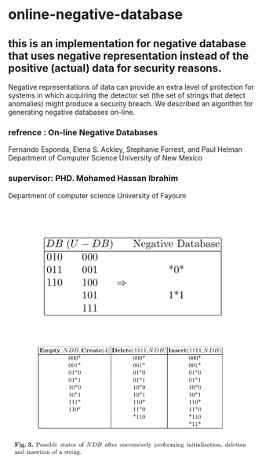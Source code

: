 # online-negative-database
## this is an implementation for negative database that uses negative representation instead of the positive (actual) data for security reasons.
Negative representations of data can
provide an extra level of protection for systems in which acquiring the detector
set (the set of strings that detect anomalies) might produce a security breach.
We described an algorithm for generating negative databases on-line.
### refrence : On-line Negative Databases
Fernando Esponda, Elena S. Ackley, Stephanie Forrest, and Paul Helman
Department of Computer Science
University of New Mexico 


### supervisor: PHD. Mohamed Hassan Ibrahim
 Department of computer science
 University of Fayoum

![representation](representation.png)
![operations](operations.png)
